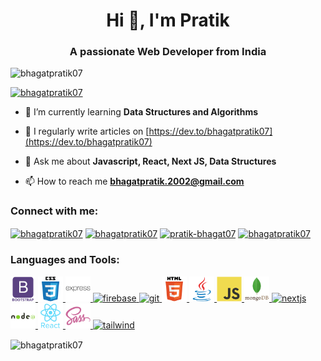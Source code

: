 <h1 align="center">Hi 👋, I'm Pratik</h1>
<h3 align="center">A passionate Web Developer from India</h3>

<p align="left"> <img src="https://komarev.com/ghpvc/?username=bhagatpratik07&label=Profile%20views&color=0e75b6&style=flat" alt="bhagatpratik07" /> </p>

<p align="left"> <a href="https://twitter.com/bhagatpratik07" target="blank"><img src="https://img.shields.io/twitter/follow/bhagatpratik07?logo=twitter&style=for-the-badge" alt="bhagatpratik07" /></a> </p>

- 🌱 I’m currently learning **Data Structures and Algorithms**

- 📝 I regularly write articles on [https://dev.to/bhagatpratik07](https://dev.to/bhagatpratik07)

- 💬 Ask me about **Javascript, React, Next JS, Data Structures**

- 📫 How to reach me **bhagatpratik.2002@gmail.com**


<h3 align="left">Connect with me:</h3>
<p align="left">
<a href="https://dev.to/bhagatpratik07" target="blank"><img align="center" src="https://cdn.jsdelivr.net/npm/simple-icons@3.0.1/icons/dev-dot-to.svg" alt="bhagatpratik07" height="30" width="40" /></a>
<a href="https://twitter.com/bhagatpratik07" target="blank"><img align="center" src="https://raw.githubusercontent.com/rahuldkjain/github-profile-readme-generator/master/src/images/icons/Social/twitter.svg" alt="bhagatpratik07" height="30" width="40" /></a>
<a href="https://linkedin.com/in/pratik-bhagat07" target="blank"><img align="center" src="https://raw.githubusercontent.com/rahuldkjain/github-profile-readme-generator/master/src/images/icons/Social/linked-in-alt.svg" alt="pratik-bhagat07" height="30" width="40" /></a>
<a href="https://www.leetcode.com/bhagatpratik07" target="blank"><img align="center" src="https://raw.githubusercontent.com/rahuldkjain/github-profile-readme-generator/master/src/images/icons/Social/leet-code.svg" alt="bhagatpratik07" height="30" width="40" /></a>
</p>

<h3 align="left">Languages and Tools:</h3>
<p align="left"> <a href="https://getbootstrap.com" target="_blank"> <img src="https://raw.githubusercontent.com/devicons/devicon/master/icons/bootstrap/bootstrap-plain-wordmark.svg" alt="bootstrap" width="40" height="40"/> </a> <a href="https://www.w3schools.com/css/" target="_blank"> <img src="https://raw.githubusercontent.com/devicons/devicon/master/icons/css3/css3-original-wordmark.svg" alt="css3" width="40" height="40"/> </a> <a href="https://expressjs.com" target="_blank"> <img src="https://raw.githubusercontent.com/devicons/devicon/master/icons/express/express-original-wordmark.svg" alt="express" width="40" height="40"/> </a> <a href="https://firebase.google.com/" target="_blank"> <img src="https://www.vectorlogo.zone/logos/firebase/firebase-icon.svg" alt="firebase" width="40" height="40"/> </a> <a href="https://git-scm.com/" target="_blank"> <img src="https://www.vectorlogo.zone/logos/git-scm/git-scm-icon.svg" alt="git" width="40" height="40"/> </a> <a href="https://www.w3.org/html/" target="_blank"> <img src="https://raw.githubusercontent.com/devicons/devicon/master/icons/html5/html5-original-wordmark.svg" alt="html5" width="40" height="40"/> </a> <a href="https://www.java.com" target="_blank"> <img src="https://raw.githubusercontent.com/devicons/devicon/master/icons/java/java-original.svg" alt="java" width="40" height="40"/> </a> <a href="https://developer.mozilla.org/en-US/docs/Web/JavaScript" target="_blank"> <img src="https://raw.githubusercontent.com/devicons/devicon/master/icons/javascript/javascript-original.svg" alt="javascript" width="40" height="40"/> </a> <a href="https://www.mongodb.com/" target="_blank"> <img src="https://raw.githubusercontent.com/devicons/devicon/master/icons/mongodb/mongodb-original-wordmark.svg" alt="mongodb" width="40" height="40"/> </a> <a href="https://nextjs.org/" target="_blank"> <img src="https://cdn.worldvectorlogo.com/logos/nextjs-3.svg" alt="nextjs" width="40" height="40"/> </a> <a href="https://nodejs.org" target="_blank"> <img src="https://raw.githubusercontent.com/devicons/devicon/master/icons/nodejs/nodejs-original-wordmark.svg" alt="nodejs" width="40" height="40"/> </a> <a href="https://reactjs.org/" target="_blank"> <img src="https://raw.githubusercontent.com/devicons/devicon/master/icons/react/react-original-wordmark.svg" alt="react" width="40" height="40"/> </a> <a href="https://sass-lang.com" target="_blank"> <img src="https://raw.githubusercontent.com/devicons/devicon/master/icons/sass/sass-original.svg" alt="sass" width="40" height="40"/> </a> <a href="https://tailwindcss.com/" target="_blank"> <img src="https://www.vectorlogo.zone/logos/tailwindcss/tailwindcss-icon.svg" alt="tailwind" width="40" height="40"/> </a> </p>

<p><img align="center" src="https://github-readme-stats.vercel.app/api/top-langs?username=bhagatpratik07&show_icons=true&locale=en&layout=compact" alt="bhagatpratik07" /></p>
